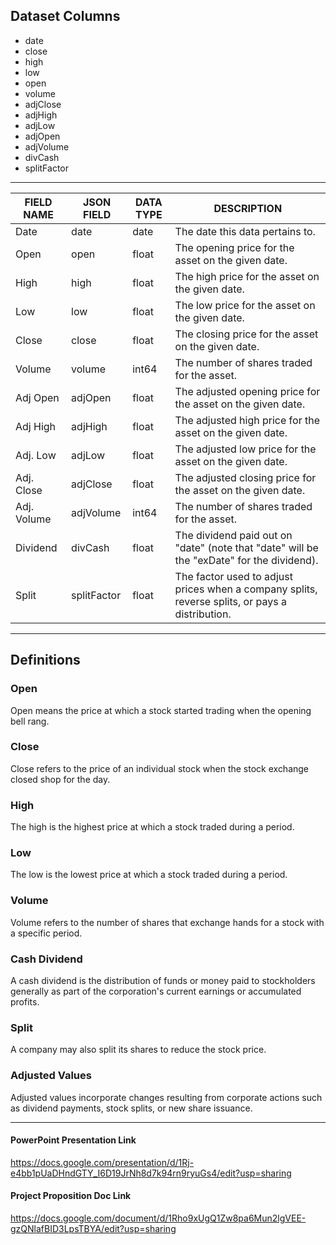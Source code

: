 ## Dataset Columns

* date
* close
* high
* low
* open
* volume
* adjClose 
* adjHigh
* adjLow
* adjOpen
* adjVolume
* divCash
* splitFactor

---------------------------------

FIELD NAME | JSON FIELD | DATA TYPE | DESCRIPTION
-----------|------------|-----------|------------
Date | date | date |The date this data pertains to.
Open | open | float | The opening price for the asset on the given date.
High | high | float | The high price for the asset on the given date.
Low | low | float |The low price for the asset on the given date.  
Close | close | float | The closing price for the asset on the given date.  
Volume | volume | int64 | The number of shares traded for the asset.
Adj Open |  adjOpen |  float | The adjusted opening price for the asset on the given date.
Adj High |  adjHigh |  float | The adjusted high price for the asset on the given date.
Adj. Low | adjLow | float | The adjusted low price for the asset on the given date.
Adj. Close | adjClose | float | The adjusted closing price for the asset on the given date.
Adj. Volume | adjVolume | int64 | The number of shares traded for the asset.
Dividend | divCash | float | The dividend paid out on "date" (note that "date" will be the "exDate" for the dividend).
Split | splitFactor | float | The factor used to adjust prices when a company splits, reverse splits, or pays a distribution.

-----------------------------

## Definitions

### Open
Open means the price at which a stock started trading when the opening bell rang.

### Close
Close refers to the price of an individual stock when the stock exchange closed shop for the day.

### High
The high is the highest price at which a stock traded during a period.

### Low
The low is the lowest price at which a stock traded during a period.

### Volume
Volume refers to the number of shares that exchange hands for a stock with a specific period.

### Cash Dividend
A cash dividend is the distribution of funds or money paid to stockholders generally as part of the corporation's current earnings or accumulated profits.

### Split
A company may also split its shares to reduce the stock price.

### Adjusted Values
Adjusted values incorporate changes resulting from corporate actions such as dividend payments, stock splits, or new share issuance.

--------------------------

#### PowerPoint Presentation Link
https://docs.google.com/presentation/d/1Rj-e4bb1pUaDHndGTY_I6D19JrNh8d7k94rn9ryuGs4/edit?usp=sharing

#### Project Proposition Doc Link
https://docs.google.com/document/d/1Rho9xUgQ1Zw8pa6Mun2lgVEE-gzQNlafBID3LpsTBYA/edit?usp=sharing
